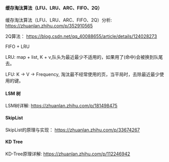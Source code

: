 #### 缓存淘汰算法（LFU、LRU、ARC、FIFO、2Q） 

缓存淘汰算法（LFU、LRU、ARC、FIFO、2Q）分析: https://zhuanlan.zhihu.com/p/352910565

2Q算法： https://blog.csdn.net/qq_40088655/article/details/124028273

FIFO + LRU

LRU: map + list, K + v,队头为最近最少不适用的，如果用了(命中)会被换到队尾去。

LFU: K -> V -> Frequency, 淘汰最不经常使用的页，当平局时，去除最近最少使用的键。


#### LSM 树

LSM树详解: https://zhuanlan.zhihu.com/p/181498475

#### SkipList

SkipList的原理与实现： https://zhuanlan.zhihu.com/p/33674267

#### KD Tree

KD-Tree原理详解: https://zhuanlan.zhihu.com/p/112246942

